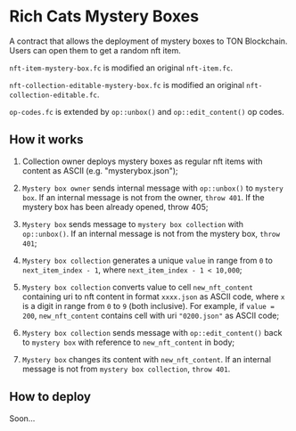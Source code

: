 # Rich Cats Mystery Boxes

A contract that allows the deployment of mystery boxes to TON Blockchain. Users can open them to get a random nft item. 

`nft-item-mystery-box.fc` is modified an original `nft-item.fc`.

`nft-collection-editable-mystery-box.fc` is modified an original `nft-collection-editable.fc`.

`op-codes.fc` is extended by `op::unbox()` and `op::edit_content()` op codes.

## How it works

1. Collection owner deploys mystery boxes as regular nft items with content as ASCII (e.g. "mysterybox.json");

2. `Mystery box owner` sends internal message with `op::unbox()` to `mystery box`. If an internal message is not from the owner, `throw 401`. If the mystery box has been already opened, throw 405;

3. `Mystery box` sends message to `mystery box collection` with `op::unbox()`. If an internal message is not from the mystery box, `throw 401`;

4. `Mystery box collection` generates a unique `value` in range from `0` to `next_item_index - 1`, where `next_item_index - 1 < 10,000`;

5. `Mystery box collection` converts value to cell `new_nft_content` containing uri to nft content in format `xxxx.json` as ASCII code, where `x` is a digit in range from `0` to `9` (both inclusive). For example, if `value = 200`, `new_nft_content` contains cell with uri `"0200.json"` as ASCII code;

6. `Mystery box collection` sends message with `op::edit_content()` back to `mystery box` with reference to `new_nft_content` in body;

7. `Mystery box` changes its content with `new_nft_content`. If an internal message is not from `mystery box collection`, `throw 401`.


## How to deploy
Soon...

